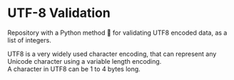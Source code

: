 # **UTF-8 Validation**

Repository with a Python method :snake: for validating UTF8 encoded data, as a list of integers.

UTF8 is a very widely used character encoding, that can represent any Unicode character using a variable length encoding. <br>
A character in UTF8 can be 1 to 4 bytes long.
